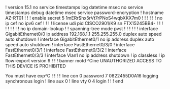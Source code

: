 !
version 15.1
no service timestamps log datetime msec
no service timestamps debug datetime msec
service password-encryption
!
hostname AZ-RT01
!
!
!
enable secret 5 $1$mERr$hx5rVt7rPNoS4wqbXKX7m0
!
!
!
!
!
!
no ip cef
no ipv6 cef
!
!
!
!
license udi pid CISCO2901/K9 sn FTX15245BB4-
!
!
!
!
!
!
!
!
!
no ip domain-lookup
!
!
spanning-tree mode pvst
!
!
!
!
!
!
interface GigabitEthernet0/0
 ip address 192.168.1.1 255.255.255.0
 duplex auto
 speed auto
 shutdown
!
interface GigabitEthernet0/1
 no ip address
 duplex auto
 speed auto
 shutdown
!
interface FastEthernet0/3/0
!
interface FastEthernet0/3/1
!
interface FastEthernet0/3/2
!
interface FastEthernet0/3/3
!
interface Vlan1
 no ip address
 shutdown
!
ip classless
!
ip flow-export version 9
!
!
!
banner motd ^Cine
UNAUTHORIZED ACCESS TO THIS DEVICE IS PROHIBITED

You must have exp^C
!
!
!
!
line con 0
 password 7 0822455D0A16
 logging synchronous
 login
!
line aux 0
!
line vty 0 4
 login
!
!
!
end